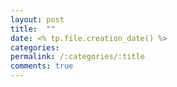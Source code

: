 ```yaml
---
layout: post
title:  ""
date: <% tp.file.creation_date() %> 
categories: 
permalink: /:categories/:title
comments: true
---
```

